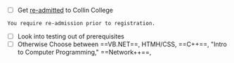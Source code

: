 - [ ] Get [re-admitted](http://www.collin.edu/gettingstarted/admissions/transfer.html) to Collin College

`You require re-admission prior to registration.`

- [ ] Look into testing out of prerequisites
- [ ] Otherwise Choose between ==VB.NET==, HTMH/CSS, ==C++==, "Intro to Computer Programming," ==Network++==,